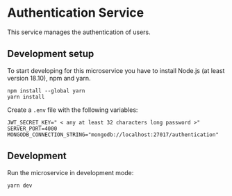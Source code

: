 # Authentication Service

This service manages the authentication of users.


## Development setup
To start developing for this microservice you have to install 
Node.js (at least version 18.10), npm and yarn.

```
npm install --global yarn 
yarn install
```

Create a `.env` file with the following variables:

```
JWT_SECRET_KEY=" < any at least 32 characters long password >"
SERVER_PORT=4000
MONGODB_CONNECTION_STRING="mongodb://localhost:27017/authentication"
```

## Development
Run the microservice in development mode:
```
yarn dev
```
